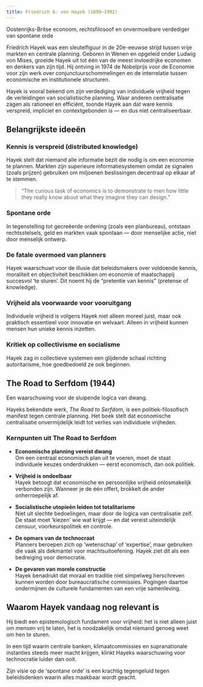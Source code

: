 ```yaml
---
title: Friedrich A. von Hayek (1899–1992)
---
```


Oostenrijks-Britse econoom, rechtsfilosoof en onvermoeibare verdediger van spontane orde

Friedrich Hayek was een sleutelfiguur in de 20e-eeuwse strijd tussen vrije markten en centrale planning. Geboren in Wenen en opgeleid onder Ludwig von Mises, groeide Hayek uit tot één van de meest invloedrijke economen en denkers van zijn tijd. Hij ontving in 1974 de Nobelprijs voor de Economie voor zijn werk over conjunctuurschommelingen en de interrelatie tussen economische en institutionele structuren.

Hayek is vooral bekend om zijn verdediging van individuele vrijheid tegen de verleidingen van socialistische planning. Waar anderen centralisatie zagen als rationeel en efficiënt, toonde Hayek aan dat ware kennis verspreid, impliciet en contextgebonden is — en dus niet centraliseerbaar.

## Belangrijkste ideeën

### Kennis is verspreid (distributed knowledge)
Hayek stelt dat niemand alle informatie bezit die nodig is om een economie te plannen. Markten zijn superieure informatiesystemen omdat ze signalen (zoals prijzen) gebruiken om miljoenen beslissingen decentraal op elkaar af te stemmen.

> “The curious task of economics is to demonstrate to men how little they really know about what they imagine they can design.”

### Spontane orde
In tegenstelling tot gecreëerde ordening (zoals een planbureau), ontstaan rechtsstelsels, geld en markten vaak spontaan — door menselijke actie, niet door menselijk ontwerp.

### De fatale overmoed van planners
Hayek waarschuwt voor de illusie dat beleidsmakers over voldoende kennis, moraliteit en objectiviteit beschikken om economie of maatschappij succesvol ‘te sturen’. Dit noemt hij de “pretentie van kennis” (pretense of knowledge).

### Vrijheid als voorwaarde voor vooruitgang
Individuele vrijheid is volgens Hayek niet alleen moreel juist, maar ook praktisch essentieel voor innovatie en welvaart. Alleen in vrijheid kunnen mensen hun unieke kennis inzetten.

### Kritiek op collectivisme en socialisme
Hayek zag in collectieve systemen een glijdende schaal richting autoritarisme, hoe goedbedoeld ze ook beginnen.

## The Road to Serfdom (1944)
Een waarschuwing voor de sluipende logica van dwang.

Hayeks bekendste werk, *The Road to Serfdom*, is een politiek-filosofisch manifest tegen centrale planning. Het boek stelt dat economische centralisatie onvermijdelijk leidt tot verlies van individuele vrijheden.

### Kernpunten uit The Road to Serfdom

- **Economische planning vereist dwang**  
  Om een centraal economisch plan uit te voeren, moet de staat individuele keuzes onderdrukken — eerst economisch, dan ook politiek.

- **Vrijheid is ondeelbaar**  
  Hayek betoogt dat economische en persoonlijke vrijheid onlosmakelijk verbonden zijn. Wanneer je de één offert, brokkelt de ander onherroepelijk af.

- **Socialistische utopieën leiden tot totalitarisme**  
  Niet uit slechte bedoelingen, maar door de logica van centralisatie zelf. De staat moet ‘kiezen’ wie wat krijgt — en dat vereist uiteindelijk censuur, voorkeurspolitiek en controle.

- **De opmars van de technocraat**  
  Planners beroepen zich op ‘wetenschap’ of ‘expertise’, maar gebruiken die vaak als dekmantel voor machtsuitoefening. Hayek ziet dit als een bedreiging voor democratie.

- **De gevaren van morele constructie**  
  Hayek benadrukt dat moraal en traditie niet simpelweg herschreven kunnen worden door bureaucratische commissies. Pogingen daartoe ondermijnen de culturele fundamenten van een vrije samenleving.

## Waarom Hayek vandaag nog relevant is

Hij biedt een epistemologisch fundament voor vrijheid: het is niet alleen juist om mensen vrij te laten, het is noodzakelijk omdat niemand genoeg weet om hen te sturen.

In een tijd waarin centrale banken, klimaatcommissies en supranationale instanties steeds meer macht krijgen, klinkt Hayeks waarschuwing voor technocratie luider dan ooit.

Zijn visie op de ‘spontane orde’ is een krachtig tegengeluid tegen beleidsdenken waarin alles maakbaar wordt geacht.
